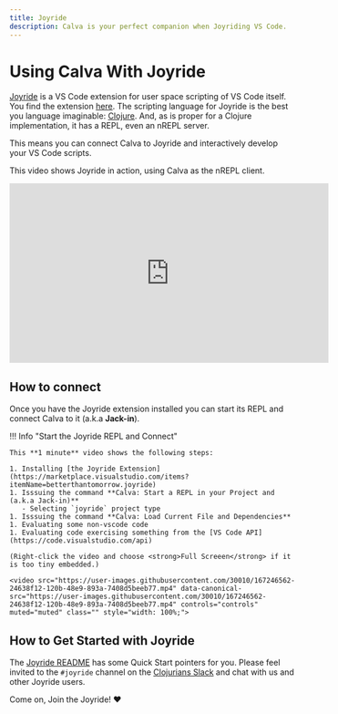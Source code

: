 ```yaml
---
title: Joyride
description: Calva is your perfect companion when Joyriding VS Code.
---
```


# Using Calva With Joyride

[Joyride](https://github.com/BetterThanTomorrow/joyride) is a VS Code extension for user space scripting of VS Code itself. You find the extension [here](https://marketplace.visualstudio.com/items?itemName=betterthantomorrow.joyride). The scripting language for Joyride is the best you language imaginable: [Clojure](https://clojure.org). And, as is proper for a Clojure implementation, it has a REPL, even an nREPL server.

This means you can connect Calva to Joyride and interactively develop your VS Code scripts.

This video shows Joyride in action, using Calva as the nREPL client.

<iframe width="560" height="315" src="https://www.youtube.com/embed/V1oTf-1EchU" title="YouTube video player" frameborder="0" allow="accelerometer; autoplay; clipboard-write; encrypted-media; gyroscope; picture-in-picture" allowfullscreen></iframe>

## How to connect

Once you have the Joyride extension installed you can start its REPL and connect Calva to it (a.k.a **Jack-in**).

!!! Info "Start the Joyride REPL and Connect"

    This **1 minute** video shows the following steps:

    1. Installing [the Joyride Extension](https://marketplace.visualstudio.com/items?itemName=betterthantomorrow.joyride)
    1. Isssuing the command **Calva: Start a REPL in your Project and (a.k.a Jack-in)**
       - Selecting `joyride` project type
    1. Isssuing the command **Calva: Load Current File and Dependencies**
    1. Evaluating some non-vscode code
    1. Evaluating code exercising something from the [VS Code API](https://code.visualstudio.com/api)

    (Right-click the video and choose <strong>Full Screeen</strong> if it is too tiny embedded.)

    <video src="https://user-images.githubusercontent.com/30010/167246562-24638f12-120b-48e9-893a-7408d5beeb77.mp4" data-canonical-src="https://user-images.githubusercontent.com/30010/167246562-24638f12-120b-48e9-893a-7408d5beeb77.mp4" controls="controls" muted="muted" class="" style="width: 100%;">

## How to Get Started with Joyride

The [Joyride README](https://github.com/BetterThanTomorrow/joyride/blob/master/README.md) has some Quick Start pointers for you. Please feel invited to the `#joyride` channel on the [Clojurians Slack](http://clojurians.net) and chat with us and other Joyride users.

Come on, Join the Joyride! ❤️